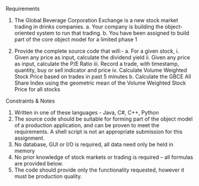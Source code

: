 Requirements

1. The Global Beverage Corporation Exchange is a new stock market trading in drinks companies.
    a. Your company is building the object-oriented system to run that trading.
    b. You have been assigned to build part of the core object model for a limited phase 1

2. Provide the complete source code that will:-
    a. For a given stock,
        i. Given any price as input, calculate the dividend yield
        ii. Given any price as input, calculate the P/E Ratio
        iii. Record a trade, with timestamp, quantity, buy or sell indicator and price
        iv. Calculate Volume Weighted Stock Price based on trades in past 5 minutes
    b. Calculate the GBCE All Share Index using the geometric mean of the Volume Weighted Stock Price for all stocks

Constraints & Notes
1. Written in one of these languages - Java, C#, C++, Python
2. The source code should be suitable for forming part of the object model of a production application, and can be
proven to meet the requirements. A shell script is not an appropriate submission for this assignment.
3. No database, GUI or I/O is required, all data need only be held in memory
4. No prior knowledge of stock markets or trading is required – all formulas are provided below.
5. The code should provide only the functionality requested, however it must be production quality.
